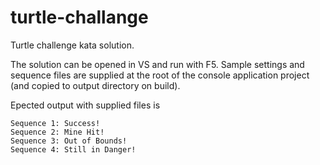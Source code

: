 # turtle-challange

Turtle challenge kata solution. 

The solution can be opened in VS and run with F5. Sample settings and 
sequence files are supplied at the root of the console application project 
(and copied to output directory on build).

Epected output with supplied files is 

```
Sequence 1: Success!
Sequence 2: Mine Hit!
Sequence 3: Out of Bounds!
Sequence 4: Still in Danger!
```

